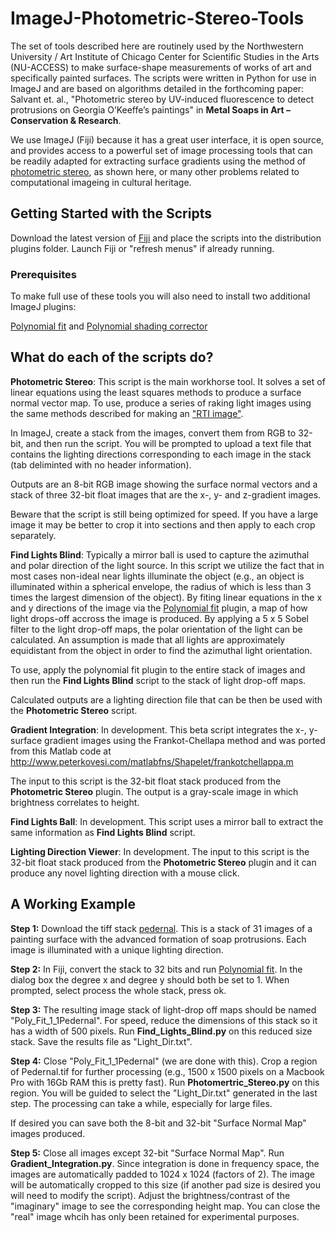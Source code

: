 # ImageJ-Photometric-Stereo-Tools
The set of tools described here are routinely used by the Northwestern University / Art Institute of Chicago Center for Scientific Studies in the Arts (NU-ACCESS) to make surface-shape measurements of works of art and specifically painted surfaces. The scripts were written in Python for use in ImageJ and are based on algorithms detailed in the forthcoming paper: Salvant et. al., "Photometric stereo by UV-induced fluorescence to detect protrusions on Georgia O’Keeffe’s paintings" in **Metal Soaps in Art – Conservation & Research**.

We use ImageJ (Fiji) because it has a great user interface, it is open source, and provides access to a powerful set of image processing tools that can be readily adapted for extracting surface gradients using the method of [photometric stereo](https://en.wikipedia.org/wiki/Photometric_stereo), as shown here, or many other problems related to computational imageing in cultural heritage. 

## Getting Started with the Scripts

Download the latest version of [Fiji](https://fiji.sc) and place the scripts into the distribution plugins folder. Launch Fiji or "refresh menus" if already running.

### Prerequisites

To make full use of these tools you will also need to install two additional ImageJ plugins:

[Polynomial fit](https://imagej.nih.gov/ij/plugins/polynomial-fit/index.html) and [Polynomial shading corrector](http://www.optinav.info/Polynomial_Shading_Corrector.htm)

## What do each of the scripts do?

**Photometric Stereo**: This script is the main workhorse tool. It solves a set of linear equations using the least squares methods to produce a surface normal vector map. To use, produce a series of raking light images using the same methods described for making an ["RTI image"]( http://culturalheritageimaging.org/Technologies/RTI/). 

In ImageJ, create a stack from the images, convert them from RGB to 32-bit, and then run the script. You will be prompted to upload a text file that contains the lighting directions corresponding to each image in the stack (tab deliminted with no header information).

Outputs are an 8-bit RGB image showing the surface normal vectors and a stack of three 32-bit float images that are the x-, y- and z-gradient images.

Beware that the script is still being optimized for speed. If you have a large image it may be better to crop it into sections and then apply to each crop separately.

**Find Lights Blind**: Typically a mirror ball is used to capture the azimuthal and polar direction of the light source. In this script we utilize the fact that in most cases non-ideal near lights illuminate the object (e.g., an object is illuminated within a spherical envelope, the radius of which is less than 3 times the largest dimension of the object). By fiting linear equations in the x and y directions of the image via the [Polynomial fit](https://imagej.nih.gov/ij/plugins/polynomial-fit/index.html) plugin, a map of how light drops-off accross the image is produced. By applying a 5 x 5 Sobel filter to the light drop-off maps, the polar orientation of the light can be calculated. An assumption is made that all lights are approximately equidistant from the object in order to find the azimuthal light orientation. 

To use, apply the polynomial fit plugin to the entire stack of images and then run the **Find Lights Blind** script to the stack of light drop-off maps. 

Calculated outputs are a lighting direction file that can be then be used with the **Photometric Stereo** script.

**Gradient Integration**: In development. This beta script integrates the x-, y- surface gradient images using the Frankot-Chellapa method and was ported from this Matlab code at http://www.peterkovesi.com/matlabfns/Shapelet/frankotchellappa.m

The input to this script is the 32-bit float stack produced from the **Photometric Stereo** plugin. The output is a gray-scale image in which brightness correlates to height. 

**Find Lights Ball**: In development. This script uses a mirror ball to extract the same information as **Find Lights Blind** script.

**Lighting Direction Viewer**: In development. The input to this script is the 32-bit float stack produced from the **Photometric Stereo** plugin and it can produce any novel lighting direction with a mouse click. 

## A Working Example
**Step 1:**
Download the tiff stack [pedernal](https://www.dropbox.com/s/rd6hrf3nqu3mgp8/Pedernal.tif?dl=0). This is a stack of 31 images of a painting surface with the advanced formation of soap protrusions. Each image is illuminated with a unique lighting direction.

**Step 2:**
In Fiji, convert the stack to 32 bits and run [Polynomial fit](https://imagej.nih.gov/ij/plugins/polynomial-fit/index.html). In the dialog box the degree x and degree y should both be set to 1. When prompted, select process the whole stack, press ok.

**Step 3:**
The resulting image stack of light-drop off maps should be named "Poly_Fit_1_1Pedernal". For speed, reduce the dimensions of this stack so it has a width of 500 pixels. Run **Find_Lights_Blind.py** on this reduced size stack. Save the results file as "Light_Dir.txt".

**Step 4:**
Close "Poly_Fit_1_1Pedernal" (we are done with this). Crop a region of Pedernal.tif for further processing (e.g., 1500 x 1500 pixels on a Macbook Pro with 16Gb RAM this is pretty fast). Run **Photomertric_Stereo.py** on this region. You will be guided to select the "Light_Dir.txt" generated in the last step. The processing can take a while, especially for large files.

If desired you can save both the 8-bit and 32-bit "Surface Normal Map" images produced.

**Step 5:**
Close all images except 32-bit "Surface Normal Map". Run **Gradient_Integration.py**. Since integration is done in frequency space, the images are automatically padded to 1024 x 1024 (factors of 2). The image will be automatically cropped to this size (if another pad size is desired you will need to modify the script). Adjust the brightness/contrast of the "imaginary" image to see the corresponding height map. You can close the "real" image whcih has only been retained for experimental purposes.



